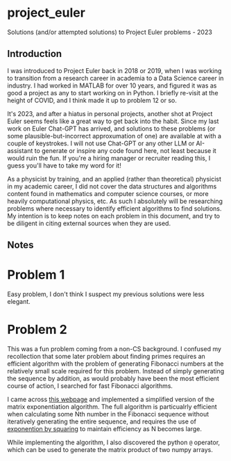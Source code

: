 # project_euler
Solutions (and/or attempted solutions) to Project Euler problems - 2023
## Introduction
I was introduced to Project Euler back in 2018 or 2019, when I was working to transition from a research career in academia to a Data Science career in industry. I had worked in MATLAB for over 10 years, and figured it was as good a project as any to start working on in Python. I briefly re-visit at the height of COVID, and I think made it up to problem 12 or so.

It's 2023, and after a hiatus in personal projects, another shot at Project Euler seems feels like a great way to get back into the habit. Since my last work on Euler Chat-GPT has arrived, and solutions to these problems (or some plausible-but-incorrect approxumation of one) are available at with a couple of keystrokes. I will not use Chat-GPT or any other LLM or AI-assistant to generate or inspire any code found here, not least because it would ruin the fun. If you're a hiring manager or recruiter reading this, I guess you'll have to take my word for it!

As a physicist by training, and an applied (rather than theoretical) physicist in my academic career, I did not cover the data structures and algorithms content found in mathematics and computer science courses, or more heavily computational physics, etc. As such I absolutely will be researching problems where necessary to identify efficient algorithms to find solutions. My intention is to keep notes on each problem in this document, and try to be diligent in citing external sources when they are used.
## Notes
# Problem 1
Easy problem, I don't think I suspect my previous solutions were less elegant.
# Problem 2
This was a fun problem coming from a non-CS background. I confused my recollection that some later problem about finding primes requires an efficient algorithm with the problem of generating Fibonacci numbers at the relatively small scale required for this problem. Instead of simply generating the sequence by addition, as would probably have been the most efficient course of action, I searched for fast Fibonacci algorithms.

I came across [this webpage](https://www.nayuki.io/page/fast-fibonacci-algorithms#:~:text=Definition%3A%20The%20Fibonacci%20sequence%20is,of%20algorithms%20to%20do%20so.) and implemented a simplified version of the matrix exponentiation algorithm. The full algorithm is particualrly efficient when calculating some Nth number in the Fibonacci sequence without iteratively generating the entire sequence, and requires the use of [exponention by squaring](https://en.wikipedia.org/wiki/Exponentiation_by_squaring) to maintain efficiency as N becomes large.

While implementing the algorithm, I also discovered the python `@` operator, which can be used to generate the matrix product of two numpy arrays.

